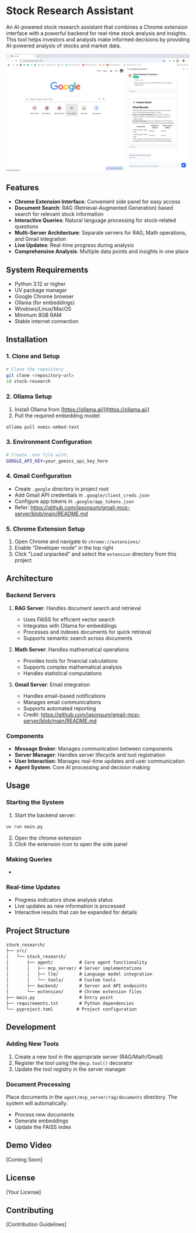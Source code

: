 # Stock Research Assistant

An AI-powered stock research assistant that combines a Chrome extension interface with a powerful backend for real-time stock analysis and insights. This tool helps investors and analysts make informed decisions by providing AI-powered analysis of stocks and market data.

![Demo Screenshot](screenshot.png)

## Features

- **Chrome Extension Interface**: Convenient side panel for easy access
- **Document Search**: RAG (Retrieval-Augmented Generation) based search for relevant stock information
- **Interactive Queries**: Natural language processing for stock-related questions
- **Multi-Server Architecture**: Separate servers for RAG, Math operations, and Gmail integration
- **Live Updates**: Real-time progress during analysis
- **Comprehensive Analysis**: Multiple data points and insights in one place

## System Requirements

- Python 3.12 or higher
- UV package manager
- Google Chrome browser
- Ollama (for embeddings)
- Windows/Linux/MacOS
- Minimum 8GB RAM
- Stable internet connection

## Installation

### 1. Clone and Setup

```bash
# Clone the repository
git clone <repository-url>
cd stock-research

```

### 2. Ollama Setup

1. Install Ollama from [https://ollama.ai/](https://ollama.ai/)
2. Pull the required embedding model:
```bash
ollama pull nomic-embed-text
```

### 3. Environment Configuration
   ```bash
   # Create .env file with:
   GOOGLE_API_KEY=your_gemini_api_key_here
   ```

### 4. Gmail Configuration
   - Create `.google` directory in project root
   - Add Gmail API credentials in `.google/client_creds.json`
   - Configure app tokens in `.google/app_tokens.json`
   - Refer: https://github.com/jasonsum/gmail-mcp-server/blob/main/README.md

### 5. Chrome Extension Setup

1. Open Chrome and navigate to `chrome://extensions/`
2. Enable "Developer mode" in the top right
3. Click "Load unpacked" and select the `extension` directory from this project

## Architecture

### Backend Servers

1. **RAG Server**: Handles document search and retrieval
   - Uses FAISS for efficient vector search
   - Integrates with Ollama for embeddings
   - Processes and indexes documents for quick retrieval
   - Supports semantic search across documents

2. **Math Server**: Handles mathematical operations
   - Provides tools for financial calculations
   - Supports complex mathematical analysis
   - Handles statistical computations

3. **Gmail Server**: Email integration
   - Handles email-based notifications
   - Manages email communications
   - Supports automated reporting
   - Credit: https://github.com/jasonsum/gmail-mcp-server/blob/main/README.md

### Components

- **Message Broker**: Manages communication between components
- **Server Manager**: Handles server lifecycle and tool registration
- **User Interaction**: Manages real-time updates and user communication
- **Agent System**: Core AI processing and decision making

## Usage

### Starting the System

1. Start the backend server:
```bash
uv run main.py
```

2. Open the chrome extension
3. Click the extension icon to open the side panel

### Making Queries

- 

### Real-time Updates

- Progress indicators show analysis status
- Live updates as new information is processed
- Interactive results that can be expanded for details

## Project Structure

```
stock_research/
├── src/
│   └── stock_research/
│       ├── agent/          # Core agent functionality
│       │   ├── mcp_server/ # Server implementations
│       │   ├── llm/        # Language model integration
│       │   └── tools/      # Custom tools
│       ├── backend/        # Server and API endpoints
│       └── extension/      # Chrome extension files
├── main.py                 # Entry point
├── requirements.txt        # Python dependencies
└── pyproject.toml         # Project configuration
```

## Development

### Adding New Tools

1. Create a new tool in the appropriate server (RAG/Math/Gmail)
2. Register the tool using the `@mcp.tool()` decorator
3. Update the tool registry in the server manager

### Document Processing

Place documents in the `agent/mcp_server/rag/documents` directory. The system will automatically:
- Process new documents
- Generate embeddings
- Update the FAISS index


## Demo Video

[Coming Soon]

## License

[Your License]

## Contributing

[Contribution Guidelines]
